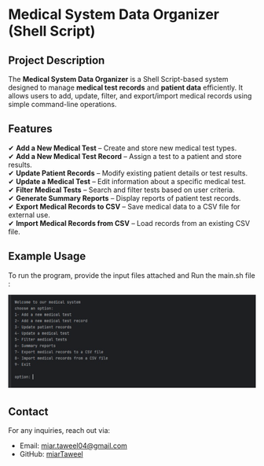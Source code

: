 # Medical System Data Organizer (Shell Script)  

## **Project Description**  

The **Medical System Data Organizer** is a Shell Script-based system designed to manage **medical test records** and **patient data** efficiently. It allows users to add, update, filter, and export/import medical records using simple command-line operations.  


## **Features**  

✔ **Add a New Medical Test** – Create and store new medical test types.  
✔ **Add a New Medical Test Record** – Assign a test to a patient and store results.  
✔ **Update Patient Records** – Modify existing patient details or test results.  
✔ **Update a Medical Test** – Edit information about a specific medical test.  
✔ **Filter Medical Tests** – Search and filter tests based on user criteria.  
✔ **Generate Summary Reports** – Display reports of patient test records.  
✔ **Export Medical Records to CSV** – Save medical data to a CSV file for external use.  
✔ **Import Medical Records from CSV** – Load records from an existing CSV file.  

## Example Usage

To run the program, provide the input files attached and Run the main.sh file :

<div align="center">
 <img src="menu.png" alt="menu" width="600"/>
</div>


## Contact

For any inquiries, reach out via:

- Email: [miar.taweel04@gmail.com](mailto\:miar.taweel04@gmail.com)
- GitHub: [miarTaweel](https://github.com/miarTaweel)
